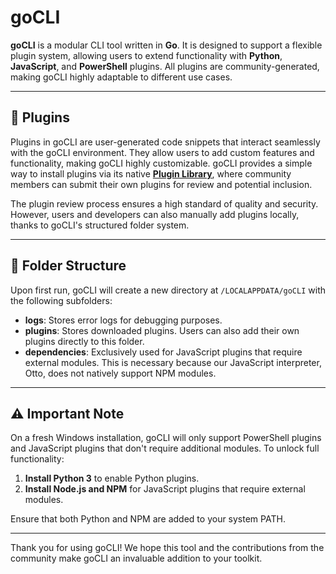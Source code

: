 # goCLI

**goCLI** is a modular CLI tool written in **Go**. It is designed to support a flexible plugin system, allowing users to extend functionality with **Python**, **JavaScript**, and **PowerShell** plugins. All plugins are community-generated, making goCLI highly adaptable to different use cases.

---

## 🔌 Plugins

Plugins in goCLI are user-generated code snippets that interact seamlessly with the goCLI environment. They allow users to add custom features and functionality, making goCLI highly customizable. goCLI provides a simple way to install plugins via its native **[Plugin Library](https://github.com/LewdLillyVT/goCLI/wiki/Plugin-Library)**, where community members can submit their own plugins for review and potential inclusion.

The plugin review process ensures a high standard of quality and security. However, users and developers can also manually add plugins locally, thanks to goCLI's structured folder system.

---

## 📂 Folder Structure

Upon first run, goCLI will create a new directory at `/LOCALAPPDATA/goCLI` with the following subfolders:

- **logs**: Stores error logs for debugging purposes.
- **plugins**: Stores downloaded plugins. Users can also add their own plugins directly to this folder.
- **dependencies**: Exclusively used for JavaScript plugins that require external modules. This is necessary because our JavaScript interpreter, Otto, does not natively support NPM modules.

---

## ⚠️ Important Note

On a fresh Windows installation, goCLI will only support PowerShell plugins and JavaScript plugins that don't require additional modules. To unlock full functionality:

1. **Install Python 3** to enable Python plugins.
2. **Install Node.js and NPM** for JavaScript plugins that require external modules.

Ensure that both Python and NPM are added to your system PATH.

---

Thank you for using goCLI! We hope this tool and the contributions from the community make goCLI an invaluable addition to your toolkit.

